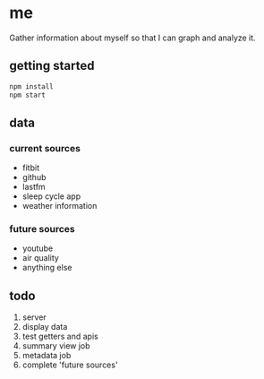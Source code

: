 me
===

Gather information about myself so that I can graph and analyze it.

## getting started
```sh
npm install
npm start
```

## data
### current sources
* fitbit
* github
* lastfm
* sleep cycle app
* weather information

### future sources
* youtube
* air quality
* anything else

## todo
1. server
2. display data
3. test getters and apis
4. summary view job
5. metadata job
6. complete 'future sources'
